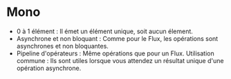 <!-- .slide: -->

# Mono<T>

* 0 à 1 élément : Il émet un élément unique, soit aucun élement.
* Asynchrone et non bloquant : Comme pour le Flux, les opérations sont asynchrones et non bloquantes.
* Pipeline d'opérateurs : Même opérations que pour un Flux.
  Utilisation commune : Ils sont utiles lorsque vous attendez un résultat unique d'une opération asynchrone.
